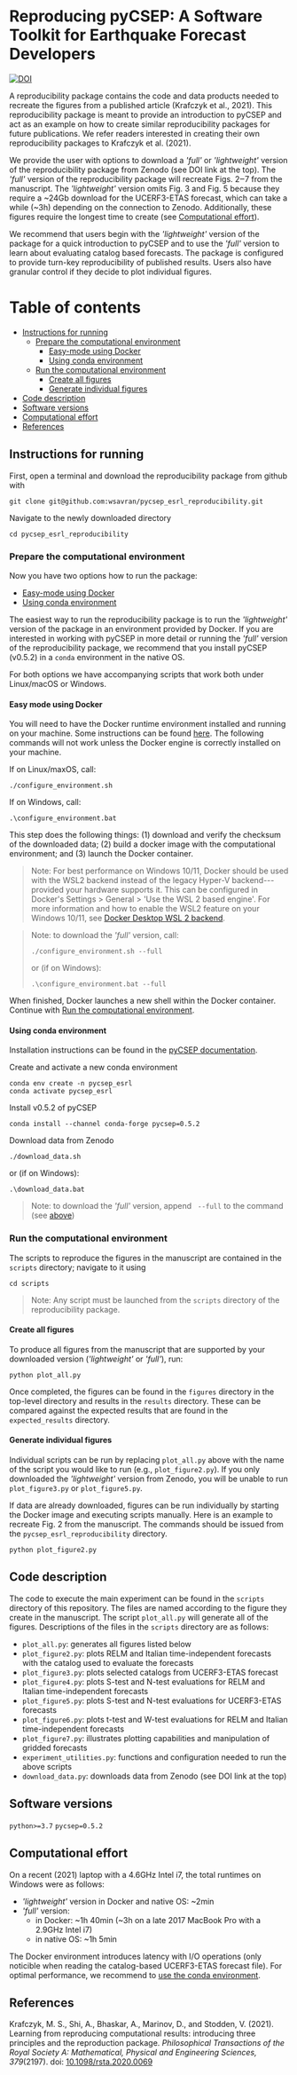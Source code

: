 # Reproducing pyCSEP: A Software Toolkit for Earthquake Forecast Developers

[![DOI](https://zenodo.org/badge/DOI/10.5281/zenodo.5777992.svg)](https://doi.org/10.5281/zenodo.5777992)

A reproducibility package contains the code and data products needed to recreate the figures from a published article (Krafczyk
et al., 2021). This reproducibility package is meant to provide an introduction to pyCSEP and act as an example on how to create
similar reproducibility packages for future publications. We refer readers interested in creating their own reproducibility packages to
Krafczyk et al. (2021).

We provide the user with options to download a _'full'_ or _'lightweight'_ version of the reproducibility package from Zenodo (see DOI link at the top).
The _'full'_ version of the reproducibility package will recreate Figs. 2‒7 from the manuscript. The _'lightweight'_ version omits
Fig. 3 and Fig. 5 because they require a ~24Gb download for the UCERF3-ETAS forecast, which can take a while (~3h) depending on
the connection to Zenodo. Additionally, these figures require the longest time to create (see [Computational effort](#computational-effort)).

We recommend that users begin with the _'lightweight'_ version of the package for a quick introduction to pyCSEP and to use the
_'full'_ version to learn about evaluating catalog based forecasts. The package is configured to provide turn-key reproducibility
of published results. Users also have granular control if they decide to plot individual figures.

Table of contents
=================

* [Instructions for running](#instructions-for-running)
   * [Prepare the computational environment](#prepare-the-computational-environment)
      * [Easy-mode using Docker](#easy-mode-using-docker)
      * [Using conda environment](#using-conda-environment)
   * [Run the computational environment](#run-the-computational-environment)
      * [Create all figures](#create-all-figures)
      * [Generate individual figures](#generate-individual-figures)
* [Code description](#code-description)
* [Software versions](#software-versions)
* [Computational effort](#computational-effort)
* [References](#references)


## Instructions for running

First, open a terminal and download the reproducibility package from github with
```
git clone git@github.com:wsavran/pycsep_esrl_reproducibility.git
```

Navigate to the newly downloaded directory
```
cd pycsep_esrl_reproducibility
```

### Prepare the computational environment

Now you have two options how to run the package:
 * [Easy-mode using Docker](#easy-mode-using-docker)
 * [Using conda environment](#using-conda-environment)

The easiest way to run the reproducibility package is to run the _'lightweight'_ version of the package in an environment provided
by Docker. If you are interested in working with pyCSEP in more detail or running the _'full'_ version of the reproducibility package,
we recommend that you install pyCSEP (v0.5.2) in a `conda` environment in the native OS.

For both options we have accompanying scripts that work both under Linux/macOS or Windows.

#### Easy mode using Docker

You will need to have the Docker runtime environment installed and running on your machine. Some instructions
can be found [here](https://docs.docker.com/engine/install/). The following commands will not work unless the Docker engine
is correctly installed on your machine.

If on Linux/maxOS, call:
```
./configure_environment.sh
```
If on Windows, call:
```
.\configure_environment.bat
```

This step does the following things: (1) download and verify the checksum of the downloaded
data; (2) build a docker image with the computational environment; and (3) launch the Docker container.


> Note: For best performance on Windows 10/11, Docker should be used with the WSL2 backend instead
of the legacy Hyper-V backend---provided your hardware supports it. This can be configured in
Docker's Settings > General > 'Use the WSL 2 based engine'. For more information and how to enable the WSL2 feature
on your Windows 10/11, see [Docker Desktop WSL 2 backend](https://docs.docker.com/desktop/windows/wsl).

> Note: to download the _'full'_ version, call:
> ```
> ./configure_environment.sh --full
> ```
> or (if on Windows):
> ```
> .\configure_environment.bat --full
> ```

When finished, Docker launches a new shell within the Docker container.
Continue with [Run the computational environment](#run-the-computational-environment).

#### Using conda environment

Installation instructions can be found in the [pyCSEP documentation](https://docs.cseptesting.org/getting_started/installing.html).

Create and activate a new conda environment
```
conda env create -n pycsep_esrl
conda activate pycsep_esrl
```

Install v0.5.2 of pyCSEP
```
conda install --channel conda-forge pycsep=0.5.2
```

Download data from Zenodo
```
./download_data.sh
```
or (if on Windows):
```
.\download_data.bat
```

> Note: to download the _'full'_ version, append ` --full` to the command (see [above](#easy-mode-using-docker))

### Run the computational environment

The scripts to reproduce the figures in the manuscript are contained in the `scripts` directory; navigate to it using
```
cd scripts
```

> Note: Any script must be launched from the `scripts` directory of the reproducibility package.

#### Create all figures

To produce all figures from the manuscript that are supported by your downloaded version (_'lightweight'_ or _'full'_), run:
```
python plot_all.py
```

Once completed, the figures can be found in the `figures` directory in the top-level directory and results in the `results` directory. These can be
compared against the expected results that are found in the `expected_results` directory.

#### Generate individual figures

Individual scripts can be run by replacing `plot_all.py` above with the name of the script you would like to run (e.g., `plot_figure2.py`).
If you only downloaded the _'lightweight'_ version from Zenodo, you will be unable to run `plot_figure3.py` or `plot_figure5.py`.

If data are already downloaded, figures can be run individually by starting the Docker image and executing scripts manually.
Here is an example to recreate Fig. 2 from the manuscript. The commands should be issued from the `pycsep_esrl_reproducibility`
directory.

```
python plot_figure2.py
```

## Code description

The code to execute the main experiment can be found in the `scripts` directory of this repository. The files are named
according to the figure they create in the manuscript. The script `plot_all.py` will generate all of the figures.
Descriptions of the files in the `scripts` directory are as follows:

* `plot_all.py`: generates all figures listed below
* `plot_figure2.py`: plots RELM and Italian time-independent forecasts with the catalog used to evaluate the forecasts
* `plot_figure3.py`: plots selected catalogs from UCERF3-ETAS forecast
* `plot_figure4.py`: plots S-test and N-test evaluations for RELM and Italian time-independent forecasts
* `plot_figure5.py`: plots S-test and N-test evaluations for UCERF3-ETAS forecasts
* `plot_figure6.py`: plots t-test and W-test evaluations for RELM and Italian time-independent forecasts
* `plot_figure7.py`: illustrates plotting capabilities and manipulation of gridded forecasts
* `experiment_utilities.py`: functions and configuration needed to run the above scripts
* `download_data.py`: downloads data from Zenodo (see DOI link at the top)

## Software versions
`python>=3.7`
`pycsep=0.5.2`

## Computational effort

On a recent (2021) laptop with a 4.6GHz Intel i7, the total runtimes on Windows were as follows:
 * _'lightweight'_ version in Docker and native OS: ~2min
 * _'full'_ version:
   * in Docker: ~1h 40min (~3h on a late 2017 MacBook Pro with a 2.9GHz Intel i7)
   * in native OS: ~1h 5min

The Docker environment introduces latency with I/O operations (only noticible when reading the catalog-based UCERF3-ETAS forecast file).
For optimal performance, we recommend to [use the conda environment](#using-conda-environment).


## References

Krafczyk, M. S., Shi, A., Bhaskar, A., Marinov, D., and Stodden, V. (2021).
Learning from reproducing computational results: introducing three principles and the reproduction package.
_Philosophical Transactions of the Royal Society A: Mathematical, Physical and Engineering Sciences, 379_(2197).
doi: [10.1098/rsta.2020.0069](https://doi.org/10.1098/rsta.2020.0069)
